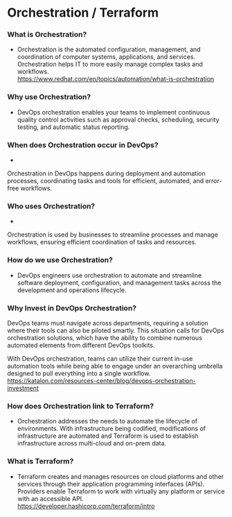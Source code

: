 # Orchestration / Terraform


### What is Orchestration?

- Orchestration is the automated configuration, management, and coordination of computer systems, applications, and services. Orchestration helps IT to more easily manage complex tasks and workflows.  
https://www.redhat.com/en/topics/automation/what-is-orchestration

### Why use Orchestration?

- DevOps orchestration enables your teams to implement continuous quality control activities such as approval checks, scheduling, security testing, and automatic status reporting.

### When does Orchestration occur in DevOps?

- 
Orchestration in DevOps happens during deployment and automation processes, coordinating tasks and tools for efficient, automated, and error-free workflows.

### Who uses Orchestration?

- 
Orchestration is used by businesses to streamline processes and manage workflows, ensuring efficient coordination of tasks and resources.

### How do we use Orchestration?

- DevOps engineers use orchestration to automate and streamline software deployment, configuration, and management tasks across the development and operations lifecycle.

### Why Invest in DevOps Orchestration?
DevOps teams must navigate across departments, requiring a solution where their tools can also be piloted smartly. This situation calls for DevOps orchestration solutions, which have the ability to combine numerous automated elements from different DevOps toolkits. 

With DevOps orchestration, teams can utilize their current in-use automation tools while being able to engage under an overarching umbrella designed to pull everything into a single workflow.  
https://katalon.com/resources-center/blog/devops-orchestration-investment


### How does Orchestration link to Terraform?

- Orchestration addresses the needs to automate the lifecycle of environments. With infrastructure being codified, modifications of infrastructure are automated and Terraform is used to establish infrastructure across multi-cloud and on-prem data.


### What is Terraform?

- Terraform creates and manages resources on cloud platforms and other services through their application programming interfaces (APIs). Providers enable Terraform to work with virtually any platform or service with an accessible API.   
https://developer.hashicorp.com/terraform/intro



